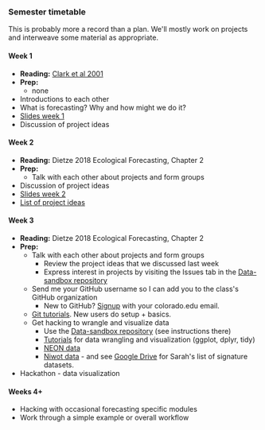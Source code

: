 ### Semester timetable
This is probably more a record than a plan. We'll mostly work on projects and interweave some material as appropriate.

#### Week 1
* **Reading:** [Clark et al 2001](https://science.sciencemag.org/content/293/5530/657)
* **Prep:**
  * none
* Introductions to each other
* What is forecasting? Why and how might we do it?
* [Slides week 1](https://github.com/EBIO6100Spring2020/Class-materials/blob/master/01_slides.pdf)
* Discussion of project ideas

#### Week 2
* **Reading:** Dietze 2018 Ecological Forecasting, Chapter 2
* **Prep:**
  * Talk with each other about projects and form groups
* Discussion of project ideas
* [Slides week 2](https://github.com/EBIO6100Spring2020/Class-materials/blob/master/02_slides.pdf)
* [List of project ideas](https://github.com/EBIO6100Spring2020/Class-materials/blob/master/02_project_ideas.md)

#### Week 3
* **Reading:** Dietze 2018 Ecological Forecasting, Chapter 2
* **Prep:**
  * Talk with each other about projects and form groups
    * Review the project ideas that we discussed last week
    * Express interest in projects by visiting the Issues tab in the [Data-sandbox repository](https://github.com/EBIO6100Spring2020/Data-sandbox)
  * Send me your GitHub username so I can add you to the class's GitHub organization
    * New to GitHub? [Signup](https://github.com/) with your colorado.edu email.
  * [Git tutorials](https://github.com/EBIO6100Spring2020/Class-materials/tree/master/tutorials). New users do setup + basics.
  * Get hacking to wrangle and visualize data
    * Use the [Data-sandbox repository](https://github.com/EBIO6100Spring2020/Data-sandbox) (see instructions there)
    * [Tutorials](https://github.com/EBIO6100Spring2020/Class-materials/tree/master/tutorials) for data wrangling and visualization (ggplot, dplyr, tidy)
    * [NEON data](https://www.neonscience.org/)
    * [Niwot data](https://nwt.lternet.edu/data-catalog) - and see [Google Drive](https://drive.google.com/drive/folders/1Todaiop6BTS8-CipZFkF9vwBUECzHxKn) for Sarah's list of signature datasets.
* Hackathon - data visualization

#### Weeks 4+
* Hacking with occasional forecasting specific modules
* Work through a simple example or overall workflow
